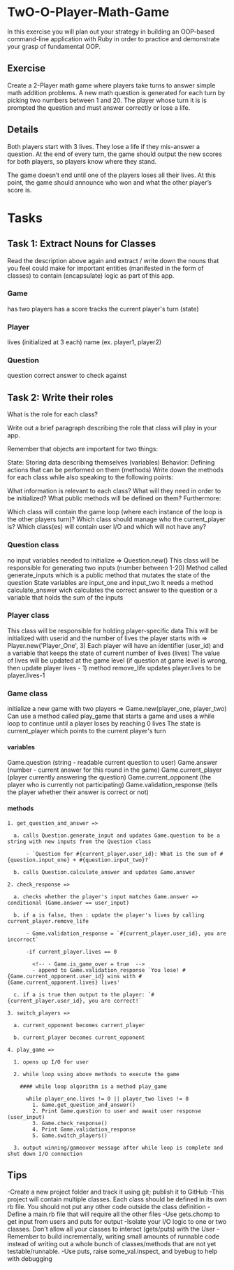 # TwO-O-Player-Math-Game

In this exercise you will plan out your strategy in building an OOP-based command-line application with Ruby in order to practice and demonstrate your grasp of fundamental OOP.

## Exercise
Create a 2-Player math game where players take turns to answer simple math addition problems. A new math question is generated for each turn by picking two numbers between 1 and 20. The player whose turn it is is prompted the question and must answer correctly or lose a life.

## Details
Both players start with 3 lives. They lose a life if they mis-answer a question. At the end of every turn, the game should output the new scores for both players, so players know where they stand.

The game doesn’t end until one of the players loses all their lives. At this point, the game should announce who won and what the other player’s score is.

# Tasks

## Task 1: Extract Nouns for Classes
Read the description above again and extract / write down the nouns that you feel could make for important entities (manifested in the form of classes) to contain (encapsulate) logic as part of this app.

### Game
  has two players
  has a score 
  tracks the current player's turn (state)

### Player
  lives (initialized at 3 each)
  name (ex. player1, player2)

### Question
  question
  correct answer to check against


## Task 2: Write their roles
What is the role for each class?

Write out a brief paragraph describing the role that class will play in your app.

Remember that objects are important for two things:

State: Storing data describing themselves (variables)
Behavior: Defining actions that can be performed on them (methods)
Write down the methods for each class while also speaking to the following points:

What information is relevant to each class?
What will they need in order to be initialized?
What public methods will be defined on them?
Furthermore:

Which class will contain the game loop (where each instance of the loop is the other players turn)?
Which class should manage who the current_player is?
Which class(es) will contain user I/O and which will not have any?

### Question class
  no input variables needed to initialize => Question.new()
  This class will be responsible for generating two inputs (number between 1-20)
  Method called generate_inputs which is a public method that mutates the state of the question 
  State variables are input_one and input_two
  It needs a method calculate_answer wich calculates the correct answer to the question or a variable that holds the sum of the inputs 

### Player class 
  This class will be responsible for holding player-specific data
  This will be initialized with userid and the number of lives the player starts with => Player.new('Player_One', 3)
  Each player will have an identifier (user_id) and a variable that keeps the state of current number of lives (lives)
  The value of lives will be updated at the game level (if question at game level is wrong, then update player lives - 1)
    method remove_life updates player.lives to be player.lives-1

### Game class 
initialize a new game with two players => Game.new(player_one, player_two)
Can use a method called play_game that starts a game and uses a while loop to continue until a player loses by reaching 0 lives
The state is current_player which points to the current player's turn 
  #### variables
  Game.question (string - readable current question to user)
  Game.answer (number - current answer for this round in the game)
  Game.current_player (player currently answering the question)
  Game.current_opponent (the player who is currently not participating)
  Game.validation_response (tells the player whether their answer is correct or not)
  <!-- Game.is_game_over (boolean value that is set to true when a player reaches a score of 0) -->


  #### methods 

    1. get_question_and_answer => 

      a. calls Question.generate_input and updates Game.question to be a string with new inputs from the Question class

          - `Question for #{current_player.user_id}: What is the sum of #{question.input_one} + #{question.input_two}?`

      b. calls Question.calculate_answer and updates Game.answer

    2. check_response => 

      a. checks whether the player's input matches Game.answer => conditional (Game.answer == user_input)

      b. if a is false, then : update the player's lives by calling current_player.remove_life

          - Game.validation_response = `#{current_player.user_id}, you are incorrect`

          -if current_player.lives == 0
          
            <!-- - Game.is_game_over = true  -->
            - append to Game.validation_response `You lose! #{Game.current_opponent.user_id} wins with #{Game.current_opponent.lives} lives'

      c. if a is true then output to the player: `#{current_player.user_id}, you are correct!`

    3. switch_players => 

      a. current_opponent becomes current_player

      b. current_player becomes current_opponent 
    
    4. play_game => 
      
      1. opens up I/O for user
      
      2. while loop using above methods to execute the game

        #### while loop algorithm is a method play_game 

          while player_one.lives != 0 || player_two lives != 0 
            1. Game.get_question_and_answer()
            2. Print Game.question to user and await user response (user_input)
            3. Game.check_response()
            4. Print Game.validation_response 
            5. Game.switch_players()
      
      3. output winning/gameover message after while loop is complete and shut down I/O connection 
  
  ## Tips 

  -Create a new project folder and track it using git; publish it to GitHub
  -This project will contain multiple classes. Each class should be defined in its own rb file. You should not put any other code outside the class definition
  -Define a main.rb file that will require all the other files
  -Use gets.chomp to get input from users and puts for output
  -Isolate your I/O logic to one or two classes. Don't allow all your classes to interact (gets/puts) with the User
  -Remember to build incrementally, writing small amounts of runnable code instead of writing out a whole bunch of classes/methods that are not yet testable/runnable.
  -Use puts, raise some_val.inspect, and byebug to help with debugging